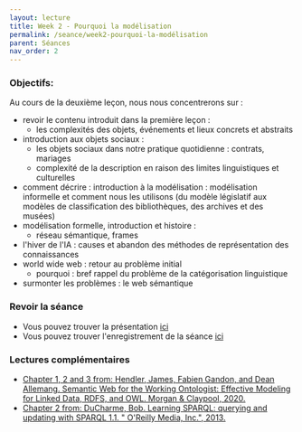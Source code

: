 ```yaml
---
layout: lecture
title: Week 2 - Pourquoi la modélisation
permalink: /seance/week2-pourquoi-la-modélisation
parent: Séances
nav_order: 2
---
```

### Objectifs:

Au cours de la deuxième leçon, nous nous concentrerons sur :

- revoir le contenu introduit dans la première leçon :
	- les complexités des objets, événements et lieux concrets et abstraits
- introduction aux objets sociaux :
	- les objets sociaux dans notre pratique quotidienne : contrats, mariages
	- complexité de la description en raison des limites linguistiques et culturelles
- comment décrire : introduction à la modélisation : modélisation informelle et comment nous les utilisons (du modèle législatif aux modèles de classification des bibliothèques, des archives et des musées)
- modélisation formelle, introduction et histoire :
	- réseau sémantique, frames
- l'hiver de l'IA : causes et abandon des méthodes de représentation des connaissances
- world wide web : retour au problème initial
	- pourquoi : bref rappel du problème de la catégorisation linguistique 
- surmonter les problèmes : le web sémantique


### Revoir la séance

- Vous pouvez trouver la présentation [ici](slides/KR2.pdf) 
- Vous pouvez trouver l'enregistrement de la séance [ici](https://mediaserver.unige.ch/play/156498)



### Lectures complémentaires

- [Chapter 1, 2 and 3 from: Hendler, James, Fabien Gandon, and Dean Allemang. Semantic Web for the Working Ontologist: Effective Modeling for Linked Data, RDFS, and OWL. Morgan & Claypool, 2020.](https://drive.switch.ch/index.php/s/1GwjZQiEViM2tNM)
- [Chapter 2 from: DuCharme, Bob. Learning SPARQL: querying and updating with SPARQL 1.1. " O'Reilly Media, Inc.", 2013.](https://drive.switch.ch/index.php/s/rPhcQA3gi0qI8Pk)
